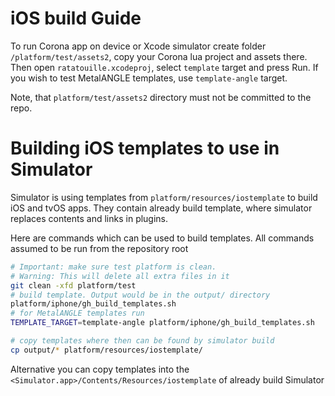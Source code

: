 # iOS build Guide

To run Corona app on device or Xcode simulator create folder `/platform/test/assets2`, copy your Corona lua project and assets there.
Then open `ratatouille.xcodeproj`, select `template` target and press Run.
If you wish to test MetalANGLE templates, use `template-angle` target.

Note, that `platform/test/assets2` directory must not be committed to the repo.


# Building iOS templates to use in Simulator

Simulator is using templates from `platform/resources/iostemplate` to build iOS and tvOS apps. They contain already build template, where simulator replaces contents and links in plugins.

Here are commands which can be used to build templates. All commands assumed to be run from the repository root

```bash
# Important: make sure test platform is clean.
# Warning: This will delete all extra files in it
git clean -xfd platform/test
# build template. Output would be in the output/ directory
platform/iphone/gh_build_templates.sh
# for MetalANGLE templates run
TEMPLATE_TARGET=template-angle platform/iphone/gh_build_templates.sh

# copy templates where then can be found by simulator build
cp output/* platform/resources/iostemplate/
```

Alternative you can copy templates into the `<Simulator.app>/Contents/Resources/iostemplate` of already build Simulator


